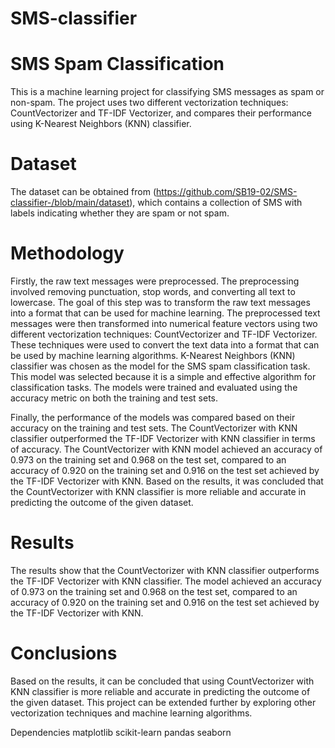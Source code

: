 # SMS-classifier
# SMS Spam Classification
This is a machine learning project for classifying SMS messages as spam or non-spam. The project uses two different vectorization techniques: CountVectorizer and TF-IDF Vectorizer, and compares their performance using K-Nearest Neighbors (KNN) classifier.

# Dataset
The dataset can be obtained from (https://github.com/SB19-02/SMS-classifier-/blob/main/dataset), which contains a collection of SMS with labels indicating whether they are spam or not spam.

# Methodology
Firstly, the raw text messages were preprocessed. The preprocessing involved removing punctuation, stop words, and converting all text to lowercase. The goal of this step was to transform the raw text messages into a format that can be used for machine learning. The preprocessed text messages were then transformed into numerical feature vectors using two different vectorization techniques: CountVectorizer and TF-IDF Vectorizer. These techniques were used to convert the text data into a format that can be used by machine learning algorithms. K-Nearest Neighbors (KNN) classifier was chosen as the model for the SMS spam classification task. This model was selected because it is a simple and effective algorithm for classification tasks. The models were trained and evaluated using the accuracy metric on both the training and test sets.

Finally, the performance of the models was compared based on their accuracy on the training and test sets. The CountVectorizer with KNN classifier outperformed the TF-IDF Vectorizer with KNN classifier in terms of accuracy. The CountVectorizer with KNN model achieved an accuracy of 0.973 on the training set and 0.968 on the test set, compared to an accuracy of 0.920 on the training set and 0.916 on the test set achieved by the TF-IDF Vectorizer with KNN. Based on the results, it was concluded that the CountVectorizer with KNN classifier is more reliable and accurate in predicting the outcome of the given dataset.

# Results
The results show that the CountVectorizer with KNN classifier outperforms the TF-IDF Vectorizer with KNN classifier. The model achieved an accuracy of 0.973 on the training set and 0.968 on the test set, compared to an accuracy of 0.920 on the training set and 0.916 on the test set achieved by the TF-IDF Vectorizer with KNN.

# Conclusions
Based on the results, it can be concluded that using CountVectorizer with KNN classifier is more reliable and accurate in predicting the outcome of the given dataset. This project can be extended further by exploring other vectorization techniques and machine learning algorithms.

Dependencies
matplotlib
scikit-learn
pandas
seaborn
